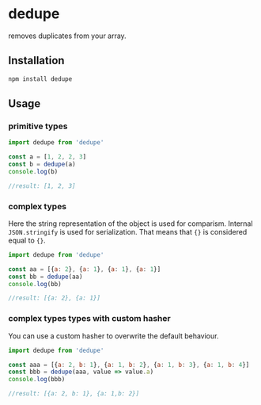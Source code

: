 # dedupe

removes duplicates from your array.

## Installation

````bash
npm install dedupe
````

## Usage

### primitive types

```javascript
import dedupe from 'dedupe'

const a = [1, 2, 2, 3]
const b = dedupe(a)
console.log(b)

//result: [1, 2, 3]
```

### complex types

Here the string representation of the object is used for comparism. Internal `JSON.stringify` is used for serialization.
That means that `{}` is considered equal to `{}`.

```javascript
import dedupe from 'dedupe'

const aa = [{a: 2}, {a: 1}, {a: 1}, {a: 1}]
const bb = dedupe(aa)
console.log(bb)

//result: [{a: 2}, {a: 1}]
```

### complex types types with custom hasher

You can use a custom hasher to overwrite the default behaviour.

```javascript
import dedupe from 'dedupe'

const aaa = [{a: 2, b: 1}, {a: 1, b: 2}, {a: 1, b: 3}, {a: 1, b: 4}]
const bbb = dedupe(aaa, value => value.a)
console.log(bbb)

//result: [{a: 2, b: 1}, {a: 1,b: 2}]
```
